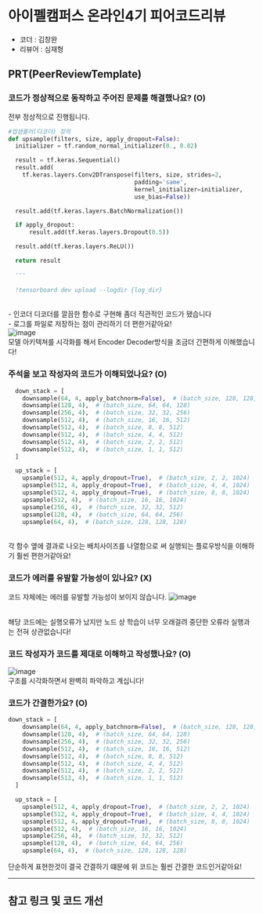 # 아이펠캠퍼스 온라인4기 피어코드리뷰

- 코더 : 김창완
- 리뷰어 : 심재형

PRT(PeerReviewTemplate)
----------------------------------------------

### 코드가 정상적으로 동작하고 주어진 문제를 해결했나요? (O)
전부 정상적으로 진행됩니다.<br>
```python
#업샘플러(디코더) 정의
def upsample(filters, size, apply_dropout=False):
  initializer = tf.random_normal_initializer(0., 0.02)

  result = tf.keras.Sequential()
  result.add(
    tf.keras.layers.Conv2DTranspose(filters, size, strides=2,
                                    padding='same',
                                    kernel_initializer=initializer,
                                    use_bias=False))

  result.add(tf.keras.layers.BatchNormalization())

  if apply_dropout:
      result.add(tf.keras.layers.Dropout(0.5))

  result.add(tf.keras.layers.ReLU())

  return result
  
  '''
  
  !tensorboard dev upload --logdir {log_dir}
```
<br>- 인코더 디코더를 깔끔한 함수로 구현해 좀더 직관적인 코드가 됐습니다
<br>- 로그를 파일로 저장하는 점이 관리하기 더 편한거같아요!<br>
![image](https://github.com/epiklife/Aiffel_Assignment/assets/65104209/929b9858-4152-496b-b549-d0851dde9b22)
<br>모델 아키텍쳐를 시각화를 해서 Encoder Decoder방식을 조금더 간편하게 이해했습니다!

### 주석을 보고 작성자의 코드가 이해되었나요? (O)
```python
  down_stack = [
    downsample(64, 4, apply_batchnorm=False),  # (batch_size, 128, 128, 64)
    downsample(128, 4),  # (batch_size, 64, 64, 128)
    downsample(256, 4),  # (batch_size, 32, 32, 256)
    downsample(512, 4),  # (batch_size, 16, 16, 512)
    downsample(512, 4),  # (batch_size, 8, 8, 512)
    downsample(512, 4),  # (batch_size, 4, 4, 512)
    downsample(512, 4),  # (batch_size, 2, 2, 512)
    downsample(512, 4),  # (batch_size, 1, 1, 512)
  ]

  up_stack = [
    upsample(512, 4, apply_dropout=True),  # (batch_size, 2, 2, 1024)
    upsample(512, 4, apply_dropout=True),  # (batch_size, 4, 4, 1024)
    upsample(512, 4, apply_dropout=True),  # (batch_size, 8, 8, 1024)
    upsample(512, 4),  # (batch_size, 16, 16, 1024)
    upsample(256, 4),  # (batch_size, 32, 32, 512)
    upsample(128, 4),  # (batch_size, 64, 64, 256)
    upsample(64, 4),  # (batch_size, 128, 128, 128)
```
<br>각 함수 옆에 결과로 나오는 배치사이즈를 나열함으로 써 실행되는 플로우방식을 이해하기 훨씬 편한거같아요! 

### 코드가 에러를 유발할 가능성이 있나요? (X)
코드 자체에는 에러를 유발할 가능성이 보이지 않습니다.
![image](https://github.com/epiklife/Aiffel_Assignment/assets/65104209/c6980dd9-f266-4f0c-b83e-03646787160e)

<br>해당 코드에는 실행오류가 났지만 노드 상 학습이 너무 오래걸려 중단한 오류라 실행과는 전혀 상관없습니다!

### 코드 작성자가 코드를 제대로 이해하고 작성했나요? (O)
![image](https://github.com/epiklife/Aiffel_Assignment/assets/65104209/f30facc2-af2d-496f-ab7f-50273684a498)
<br>구조를 시각화하면서 완벽히 파악하고 계십니다!
### 코드가 간결한가요? (O)
```python
down_stack = [
    downsample(64, 4, apply_batchnorm=False),  # (batch_size, 128, 128, 64)
    downsample(128, 4),  # (batch_size, 64, 64, 128)
    downsample(256, 4),  # (batch_size, 32, 32, 256)
    downsample(512, 4),  # (batch_size, 16, 16, 512)
    downsample(512, 4),  # (batch_size, 8, 8, 512)
    downsample(512, 4),  # (batch_size, 4, 4, 512)
    downsample(512, 4),  # (batch_size, 2, 2, 512)
    downsample(512, 4),  # (batch_size, 1, 1, 512)
  ]

  up_stack = [
    upsample(512, 4, apply_dropout=True),  # (batch_size, 2, 2, 1024)
    upsample(512, 4, apply_dropout=True),  # (batch_size, 4, 4, 1024)
    upsample(512, 4, apply_dropout=True),  # (batch_size, 8, 8, 1024)
    upsample(512, 4),  # (batch_size, 16, 16, 1024)
    upsample(256, 4),  # (batch_size, 32, 32, 512)
    upsample(128, 4),  # (batch_size, 64, 64, 256)
    upsample(64, 4),  # (batch_size, 128, 128, 128)
```
단순하게 표현한것이 결국 간결하기 떄문에 위 코드는 훨씬 간결한 코드인거같아요!<br>

----------------------------------------------

## 참고 링크 및 코드 개선
